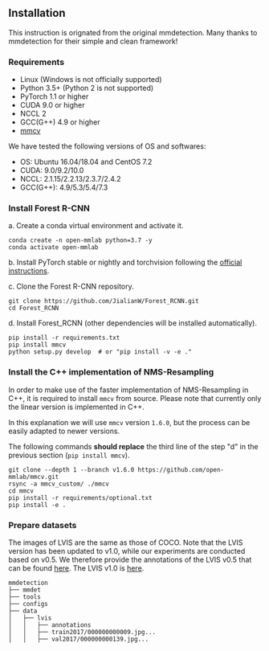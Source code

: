 ## Installation
This instruction is orignated from the original mmdetection. Many thanks to mmdetection for their simple and clean framework!
### Requirements

- Linux (Windows is not officially supported)
- Python 3.5+ (Python 2 is not supported)
- PyTorch 1.1 or higher
- CUDA 9.0 or higher
- NCCL 2
- GCC(G++) 4.9 or higher
- [mmcv](https://github.com/open-mmlab/mmcv)

We have tested the following versions of OS and softwares:

- OS: Ubuntu 16.04/18.04 and CentOS 7.2
- CUDA: 9.0/9.2/10.0
- NCCL: 2.1.15/2.2.13/2.3.7/2.4.2
- GCC(G++): 4.9/5.3/5.4/7.3

### Install Forest R-CNN

a. Create a conda virtual environment and activate it.

```shell
conda create -n open-mmlab python=3.7 -y
conda activate open-mmlab
```

b. Install PyTorch stable or nightly and torchvision following the [official instructions](https://pytorch.org/).


c. Clone the Forest R-CNN repository.

```shell
git clone https://github.com/JialianW/Forest_RCNN.git
cd Forest_RCNN
```

d. Install Forest_RCNN (other dependencies will be installed automatically).

```shell
pip install -r requirements.txt
pip install mmcv
python setup.py develop  # or "pip install -v -e ."
```

### Install the C++ implementation of NMS-Resampling

In order to make use of the faster implementation of NMS-Resampling in C++, it is required to install `mmcv` from source. Please note that currently only the linear version is implemented in C++.

In this explanation we will use `mmcv` version `1.6.0`, but the process can be easily adapted to newer versions. 

The following commands **should replace** the third line of the step "d" in the previous section (`pip install mmcv`).

```shell
git clone --depth 1 --branch v1.6.0 https://github.com/open-mmlab/mmcv.git
rsync -a mmcv_custom/ ./mmcv
cd mmcv
pip install -r requirements/optional.txt
pip install -e .
```

### Prepare datasets

The images of LVIS are the same as those of COCO. Note that the LVIS version has been updated to v1.0, 
while our experiments are conducted based on v0.5. We therefore provide the annotations of the LVIS v0.5 that can be found [here](https://drive.google.com/drive/folders/1SEnLiexLW-sE_PAnzz5pXm1iaBe8Aj_u?usp=sharing).
The LVIS v1.0 is [here](https://www.lvisdataset.org/dataset).
```
mmdetection
├── mmdet
├── tools
├── configs
├── data
│   ├── lvis
│   │   ├── annotations
│   │   ├── train2017/000000000009.jpg...
│   │   ├── val2017/000000000139.jpg...




